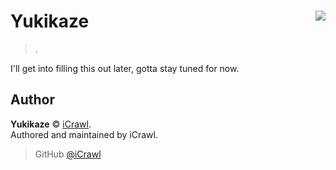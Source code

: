 # Yukikaze <img src="https://i.imgur.com/TP7rBLB.png" align="right">
> .

I'll get into filling this out later, gotta stay tuned for now.

## Author

**Yukikaze** © [iCrawl](https://github.com/iCrawl).  
Authored and maintained by iCrawl.

> GitHub [@iCrawl](https://github.com/iCrawl)
